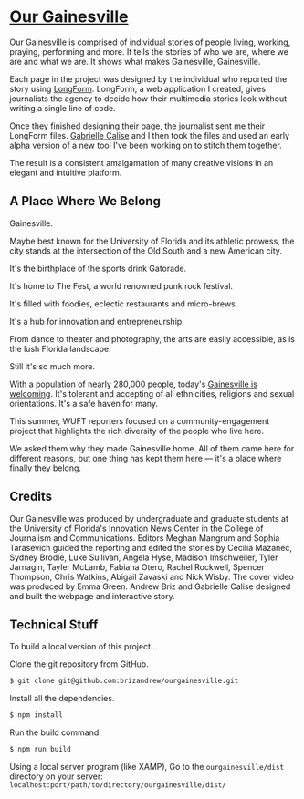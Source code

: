 # [Our Gainesville](https://www.wuft.org/projects/ourgainesville/)

Our Gainesville is comprised of individual stories of people living, working, praying, performing and more. It tells the stories of who we are, where we are and what we are. It shows what makes Gainesville, Gainesville.

Each page in the project was designed by the individual who reported the story using [LongForm](http://andrewbriz.com/?p=longform). LongForm, a web application I created, gives journalists the agency to decide how their multimedia stories look without writing a single line of code.

Once they finished designing their page, the journalist sent me their LongForm files. [Gabrielle Calise](https://github.com/gabriellecalise) and I then took the files and used an early alpha version of a new tool I've been working on to stitch them together.

The result is a consistent amalgamation of many creative visions in an elegant and intuitive platform.

## A Place Where We Belong

Gainesville.

Maybe best known for the University of Florida and its athletic prowess, the city stands at the intersection of the Old South and a new American city.  

It's the birthplace of the sports drink Gatorade.

It's home to The Fest, a world renowned punk rock festival.

It's filled with foodies, eclectic restaurants and micro-brews.

It's a hub for innovation and entrepreneurship.

From dance to theater and photography, the arts are easily accessible, as is the lush Florida landscape.

Still it's so much more.

With a population of nearly 280,000 people, today's [Gainesville is welcoming](https://www.wuft.org/news/2016/11/15/gainesville-open-to-all-mayor-says-after-elections/). It's tolerant and accepting of all ethnicities, religions and sexual orientations. It's a safe haven for many.

This summer, WUFT reporters focused on a community-engagement project that highlights the rich diversity of the people who live here.

We asked them why they made Gainesville home. All of them came here for different reasons, but one thing has kept them here — it's a place where finally they belong.

## Credits
Our Gainesville was produced by undergraduate and graduate students at the University of Florida's Innovation News Center in the College of Journalism and Communications. Editors Meghan Mangrum and Sophia Tarasevich guided the reporting and edited the stories by Cecilia Mazanec, Sydney Brodie, Luke Sullivan, Angela Hyse, Madison Imschweiler, Tyler Jarnagin, Tayler McLamb, Fabiana Otero, Rachel Rockwell, Spencer Thompson, Chris Watkins, Abigail Zavaski and Nick Wisby. The cover video was produced by Emma Green. Andrew Briz and Gabrielle Calise designed and built the webpage and interactive story.

## Technical Stuff
To build a local version of this project...

Clone the git repository from GitHub.
```bash
$ git clone git@github.com:brizandrew/ourgainesville.git
```

Install all the dependencies.
```bash
$ npm install
```

Run the build command.
```bash
$ npm run build
```

Using a local server program (like XAMP), Go to the `ourgainesville/dist` directory on your server:
`localhost:port/path/to/directory/ourgainesville/dist/`
